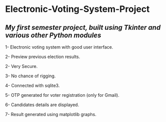 # **Electronic-Voting-System-Project**

## *My first semester project, built using Tkinter and various other Python modules*

1- Electronic voting system with good user interface.

2- Preview previous election results.

2- Very Secure.

3- No chance of rigging.

4- Connected with sqlite3.

5- OTP generated for voter registration (only for Gmail).

6- Candidates details are displayed.

7- Result generated using matplotlib graphs.
